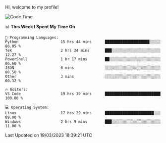 HI, welcome to my profile!
<!--START_SECTION:waka-->
![Code Time](http://img.shields.io/badge/Code%20Time-644%20hrs%2052%20mins-blue)

📊 **This Week I Spent My Time On** 

```text
💬 Programming Languages: 
Python                   15 hrs 44 mins      ████████████████████░░░░░   80.05 % 
TeX                      2 hrs 24 mins       ███░░░░░░░░░░░░░░░░░░░░░░   12.27 % 
PowerShell               1 hr 17 mins        ██░░░░░░░░░░░░░░░░░░░░░░░   06.60 % 
JSON                     6 mins              ░░░░░░░░░░░░░░░░░░░░░░░░░   00.58 % 
Other                    3 mins              ░░░░░░░░░░░░░░░░░░░░░░░░░   00.32 % 

🔥 Editors: 
VS Code                  19 hrs 39 mins      █████████████████████████   100.00 % 

💻 Operating System: 
Linux                    17 hrs 29 mins      ██████████████████████░░░   89.00 % 
Windows                  2 hrs 9 mins        ███░░░░░░░░░░░░░░░░░░░░░░   11.00 % 
```


 Last Updated on 19/03/2023 18:39:21 UTC
<!--END_SECTION:waka-->
